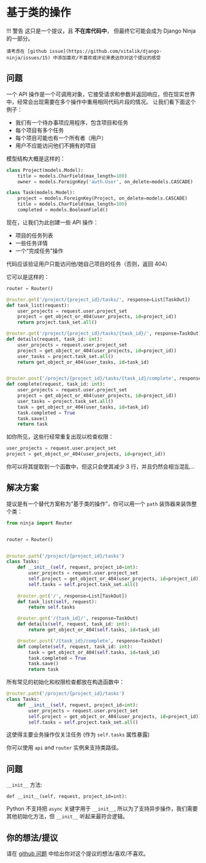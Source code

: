 # 基于类的操作


!!! 警告
    这只是一个提议，且 **不在库代码中**， 但最终它可能会成为 Django Ninja 的一部分。

    请考虑在 [github issue](https://github.com/vitalik/django-ninja/issues/15) 中添加喜欢/不喜欢或评论来表达你对这个提议的感受


## 问题

一个 API 操作是一个可调用对象，它接受请求和参数并返回响应，但在现实世界中，经常会出现需要在多个操作中重用相同代码片段的情况。
让我们看下面这个例子：

 - 我们有一个待办事项应用程序，包含项目和任务
 - 每个项目有多个任务
 - 每个项目可能也有一个所有者（用户）
 - 用户不应能访问他们不拥有的项目

模型结构大概是这样的：

```python
class Project(models.Model):
    title = models.CharField(max_length=100)
    owner = models.ForeignKey('auth.User', on_delete=models.CASCADE)

class Task(models.Model):
    project = models.ForeignKey(Project, on_delete=models.CASCADE)
    title = models.CharField(max_length=100)
    completed = models.BooleanField()
```


现在，让我们为此创建一些 API 操作：
- 项目的任务列表
- 一些任务详情
- 一个“完成任务”操作

代码应该验证用户只能访问他/她自己项目的任务（否则，返回 404）

它可以是这样的：


```python
router = Router()

@router.get('/project/{project_id}/tasks/', response=List[TaskOut])
def task_list(request):
    user_projects = request.user.project_set
    project = get_object_or_404(user_projects, id=project_id))
    return project.task_set.all()

@router.get('/project/{project_id}/tasks/{task_id}/', response=TaskOut)
def details(request, task_id: int):
    user_projects = request.user.project_set
    project = get_object_or_404(user_projects, id=project_id))
    user_tasks = project.task_set.all()
    return get_object_or_404(user_tasks, id=task_id)


@router.post('/project/{project_id}/tasks/{task_id}/complete', response=TaskOut)
def complete(request, task_id: int):
    user_projects = request.user.project_set
    project = get_object_or_404(user_projects, id=project_id))
    user_tasks = project.task_set.all()
    task = get_object_or_404(user_tasks, id=task_id)
    task.completed = True
    task.save()
    return task
```


如你所见，这些行经常重复出现以检查权限：

```python hl_lines="1 2"
user_projects = request.user.project_set
project = get_object_or_404(user_projects, id=project_id))
```

你可以将其提取到一个函数中，但这只会使其减少 3 行，并且仍然会相当混乱...

## 解决方案

提议是有一个替代方案称为“基于类的操作”，你可以用一个 `path` 装饰器来装饰整个类：

```python hl_lines="7 8"
from ninja import Router


router = Router()


@router.path('/project/{project_id}/tasks')
class Tasks:
    def __init__(self, request, project_id=int):
        user_projects = request.user.project_set
        self.project = get_object_or_404(user_projects, id=project_id))
        self.tasks = self.project.task_set.all()
    
    @router.get('/', response=List[TaskOut])
    def task_list(self, request):
        return self.tasks

    @router.get('/{task_id}/', response=TaskOut)
    def details(self, request, task_id: int):
        return get_object_or_404(self.tasks, id=task_id)

    @router.post('/{task_id}/complete', response=TaskOut)
    def complete(self, request, task_id: int):
        task = get_object_or_404(self.tasks, id=task_id)
        task.completed = True
        task.save()
        return task
```

所有常见的初始化和权限检查都放在构造函数中：
```python hl_lines="4 5 6"
@router.path('/project/{project_id}/tasks')
class Tasks:
    def __init__(self, request, project_id=int):
        user_projects = request.user.project_set
        self.project = get_object_or_404(user_projects, id=project_id))
        self.tasks = self.project.task_set.all()
```

这使得主要业务操作仅关注任务 (作为 `self.tasks` 属性暴露)

你可以使用 `api` and `router` 实例来支持类路径。

## 问题

`__init__` 方法:

```def __init__(self, request, project_id=int):```

Python 不支持把 `async` 关键字用于 `__init__`, 所以为了支持异步操作，我们需要其他初始化方法，但 `__init__` 听起来最符合逻辑。


## 你的想法/提议

请在 [github 问题](https://github.com/vitalik/django-ninja/issues/15) 中给出你对这个提议的想法/喜欢/不喜欢。
